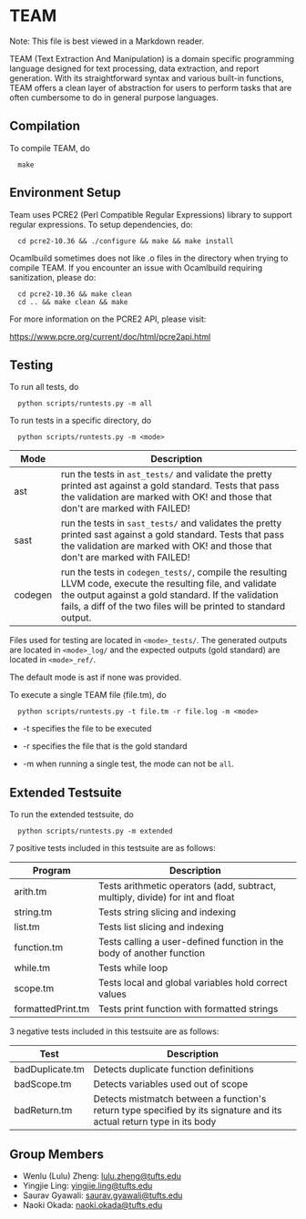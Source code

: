 # TEAM

Note: This file is best viewed in a Markdown reader.

TEAM (Text Extraction And Manipulation) is a domain specific programming language designed for text processing, data extraction, and report generation. With its straightforward syntax and various built-in functions, TEAM offers a clean layer of abstraction for users to perform tasks that are often cumbersome to do in general purpose languages.

## Compilation

To compile TEAM, do

      make

## Environment Setup

Team uses PCRE2 (Perl Compatible Regular Expressions) library to support regular expressions. To setup dependencies, do:

      cd pcre2-10.36 && ./configure && make && make install

Ocamlbuild sometimes does not like .o files in the directory when trying to compile TEAM. If you encounter an issue with Ocamlbuild requiring sanitization, please do:

      cd pcre2-10.36 && make clean
      cd .. && make clean && make

For more information on the PCRE2 API, please visit:

https://www.pcre.org/current/doc/html/pcre2api.html

## Testing

To run all tests, do

      python scripts/runtests.py -m all

To run tests in a specific directory, do

      python scripts/runtests.py -m <mode>

| Mode    | Description                                                                                                                                                                                                                           |
| ------- | ------------------------------------------------------------------------------------------------------------------------------------------------------------------------------------------------------------------------------------- |
| ast     | run the tests in `ast_tests/` and validate the pretty printed ast against a gold standard. Tests that pass the validation are marked with OK! and those that don't are marked with FAILED!                                            |
| sast    | run the tests in `sast_tests/` and validates the pretty printed sast against a gold standard. Tests that pass the validation are marked with OK! and those that don't are marked with FAILED!                                         |
| codegen | run the tests in `codegen_tests/`, compile the resulting LLVM code, execute the resulting file, and validate the output against a gold standard. If the validation fails, a diff of the two files will be printed to standard output. |

Files used for testing are located in `<mode>_tests/`.
The generated outputs are located in `<mode>_log/` and
the expected outputs (gold standard) are located in `<mode>_ref/`.

The default mode is ast if none was provided.

To execute a single TEAM file (file.tm), do

      python scripts/runtests.py -t file.tm -r file.log -m <mode>

- -t specifies the file to be executed

- -r specifies the file that is the gold standard

- -m when running a single test, the mode can not be `all`.

## Extended Testsuite

To run the extended testsuite, do

      python scripts/runtests.py -m extended

7 positive tests included in this testsuite are as follows:

| Program           | Description                                                                    |
| ----------------- | ------------------------------------------------------------------------------ |
| arith.tm          | Tests arithmetic operators (add, subtract, multiply, divide) for int and float |
| string.tm         | Tests string slicing and indexing                                              |
| list.tm           | Tests list slicing and indexing                                                |
| function.tm       | Tests calling a user-defined function in the body of another function          |
| while.tm          | Tests while loop                                                               |
| scope.tm          | Tests local and global variables hold correct values                           |
| formattedPrint.tm | Tests print function with formatted strings                                    |

3 negative tests included in this testsuite are as follows:

| Test            | Description                                                                                                          |
| --------------- | -------------------------------------------------------------------------------------------------------------------- |
| badDuplicate.tm | Detects duplicate function definitions                                                                               |
| badScope.tm     | Detects variables used out of scope                                                                                  |
| badReturn.tm    | Detects mistmatch between a function's return type specified by its signature and its actual return type in its body |

## Group Members

- Wenlu (Lulu) Zheng: <lulu.zheng@tufts.edu>
- Yingjie Ling: <yingjie.ling@tufts.edu>
- Saurav Gyawali: <saurav.gyawali@tufts.edu>
- Naoki Okada: <naoki.okada@tufts.edu>
